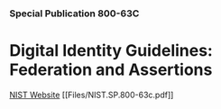 ### Special Publication 800-63C

# Digital Identity Guidelines: Federation and Assertions

[NIST Website](https://csrc.nist.gov/publications/detail/sp/800-63c/final)
[[Files/NIST.SP.800-63c.pdf]]